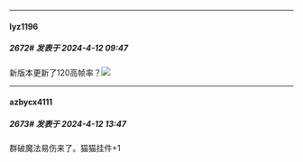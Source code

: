 ﻿
*****

####  lyz1196  
##### 2672#       发表于 2024-4-12 09:47

新版本更新了120高帧率？<img src="https://static.saraba1st.com/image/smiley/face2017/077.png" referrerpolicy="no-referrer">


*****

####  azbycx4111  
##### 2673#       发表于 2024-4-12 13:47

群破魔法易伤来了。猫猫挂件+1

